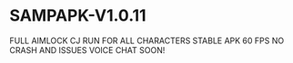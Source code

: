 # SAMPAPK-V1.0.11
FULL AIMLOCK
CJ RUN FOR ALL CHARACTERS
STABLE APK
60 FPS
NO CRASH AND ISSUES
VOICE CHAT SOON!
